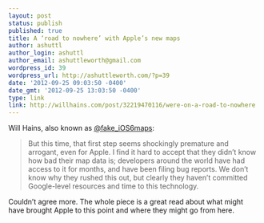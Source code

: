 ```yaml
---
layout: post
status: publish
published: true
title: A ‘road to nowhere’ with Apple’s new maps
author: ashuttl
author_login: ashuttl
author_email: ashuttleworth@gmail.com
wordpress_id: 39
wordpress_url: http://ashuttleworth.com/?p=39
date: '2012-09-25 09:03:50 -0400'
date_gmt: '2012-09-25 13:03:50 -0400'
type: link
link: http://willhains.com/post/32219470116/were-on-a-road-to-nowhere
---
```

Will Hains, also known as [@fake_iOS6maps](http://twitter.com/intent/user?screen_name=fake_iOS6maps):

> But this time, that first step seems shockingly premature and arrogant, even for Apple. I find it hard to accept that they didn’t know how bad their map data is; developers around the world have had access to it for months, and have been filing bug reports. We don’t know why they rushed this out, but clearly they haven’t committed Google-level resources and time to this technology.

Couldn’t agree more. The whole piece is a great read about what might have brought Apple to this point and where they might go from here.